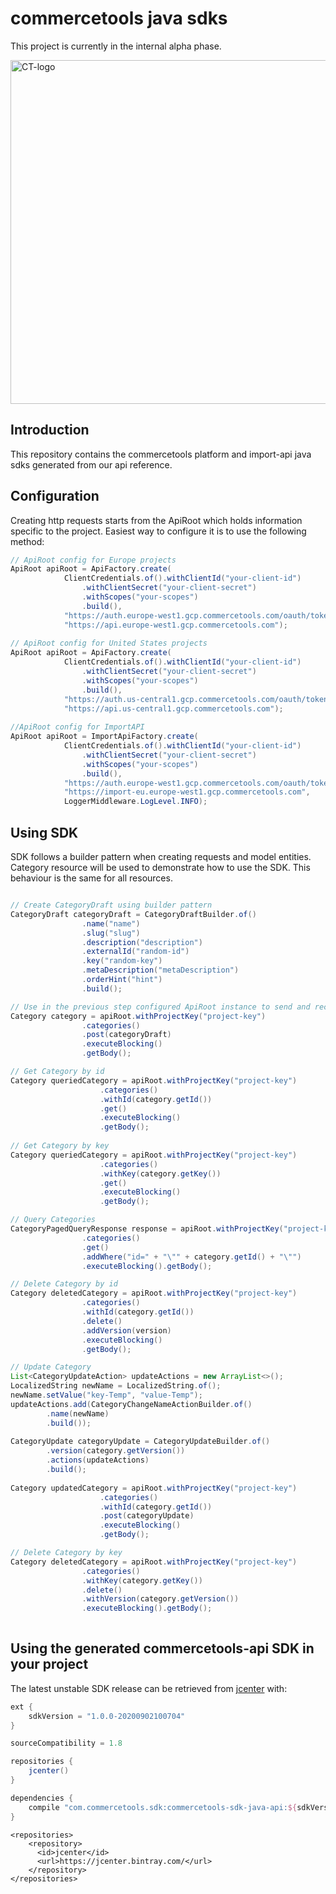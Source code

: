 # commercetools java sdks

This project is currently in the internal alpha phase.

<img src="http://dev.commercetools.com/assets/img/CT-logo.svg" width="550px" alt="CT-logo"></img>


## Introduction

This repository contains the commercetools platform and import-api java sdks generated from our api reference.

## Configuration

Creating http requests starts from the ApiRoot which  holds information specific to the project. Easiest way to configure it is to use the following method:

```java
// ApiRoot config for Europe projects
ApiRoot apiRoot = ApiFactory.create(
            ClientCredentials.of().withClientId("your-client-id")
                .withClientSecret("your-client-secret")
                .withScopes("your-scopes")
                .build(),
            "https://auth.europe-west1.gcp.commercetools.com/oauth/token",
            "https://api.europe-west1.gcp.commercetools.com");
            
// ApiRoot config for United States projects
ApiRoot apiRoot = ApiFactory.create(
            ClientCredentials.of().withClientId("your-client-id")
                .withClientSecret("your-client-secret")
                .withScopes("your-scopes")
                .build(),
            "https://auth.us-central1.gcp.commercetools.com/oauth/token",
            "https://api.us-central1.gcp.commercetools.com");
            
//ApiRoot config for ImportAPI
ApiRoot apiRoot = ImportApiFactory.create(
            ClientCredentials.of().withClientId("your-client-id")
                .withClientSecret("your-client-secret")
                .withScopes("your-scopes")
                .build(),
            "https://auth.europe-west1.gcp.commercetools.com/oauth/token",
            "https://import-eu.europe-west1.gcp.commercetools.com",
            LoggerMiddleware.LogLevel.INFO);

```

## Using SDK

SDK follows a builder pattern when creating requests and model entities. Category resource will be used to demonstrate how to use the SDK. This behaviour is the same for all resources.

```java

// Create CategoryDraft using builder pattern
CategoryDraft categoryDraft = CategoryDraftBuilder.of()
                .name("name")
                .slug("slug")
                .description("description")
                .externalId("random-id")
                .key("random-key")
                .metaDescription("metaDescription")
                .orderHint("hint")
                .build();

// Use in the previous step configured ApiRoot instance to send and receive a newly created Category
Category category = apiRoot.withProjectKey("project-key")
                .categories()
                .post(categoryDraft)
                .executeBlocking()
                .getBody();

// Get Category by id
Category queriedCategory = apiRoot.withProjectKey("project-key")
                    .categories()
                    .withId(category.getId())
                    .get()
                    .executeBlocking()
                    .getBody();
                    
// Get Category by key
Category queriedCategory = apiRoot.withProjectKey("project-key")
                    .categories()
                    .withKey(category.getKey())
                    .get()
                    .executeBlocking()
                    .getBody();

// Query Categories
CategoryPagedQueryResponse response = apiRoot.withProjectKey("project-key")
                .categories()
                .get()
                .addWhere("id=" + "\"" + category.getId() + "\"")
                .executeBlocking().getBody();

// Delete Category by id
Category deletedCategory = apiRoot.withProjectKey("project-key")
                .categories()
                .withId(category.getId())
                .delete()
                .addVersion(version)
                .executeBlocking()
                .getBody();

// Update Category
List<CategoryUpdateAction> updateActions = new ArrayList<>();
LocalizedString newName = LocalizedString.of();
newName.setValue("key-Temp", "value-Temp");
updateActions.add(CategoryChangeNameActionBuilder.of()
        .name(newName)
        .build());
        
CategoryUpdate categoryUpdate = CategoryUpdateBuilder.of()
        .version(category.getVersion())
        .actions(updateActions)
        .build();
        
Category updatedCategory = apiRoot.withProjectKey("project-key")
                    .categories()
                    .withId(category.getId())
                    .post(categoryUpdate)
                    .executeBlocking()
                    .getBody();

// Delete Category by key
Category deletedCategory = apiRoot.withProjectKey("project-key")
                .categories()
                .withKey(category.getKey())
                .delete()
                .withVersion(category.getVersion())
                .executeBlocking().getBody();
                
```
                
## Using the generated commercetools-api SDK in your project

The latest unstable SDK release can be retrieved from [jcenter](https://bintray.com/commercetools/maven/commercetools-java-sdks) with:

```gradle
ext {
    sdkVersion = "1.0.0-20200902100704"
}

sourceCompatibility = 1.8

repositories {
    jcenter()
}

dependencies {
    compile "com.commercetools.sdk:commercetools-sdk-java-api:${sdkVersion}"
}
```
```maven
<repositories>
    <repository>
      <id>jcenter</id>
      <url>https://jcenter.bintray.com/</url>
    </repository>
</repositories>
```

